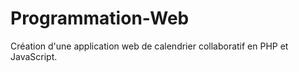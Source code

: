 # Programmation-Web
Création d'une application web de calendrier collaboratif en PHP et JavaScript.
